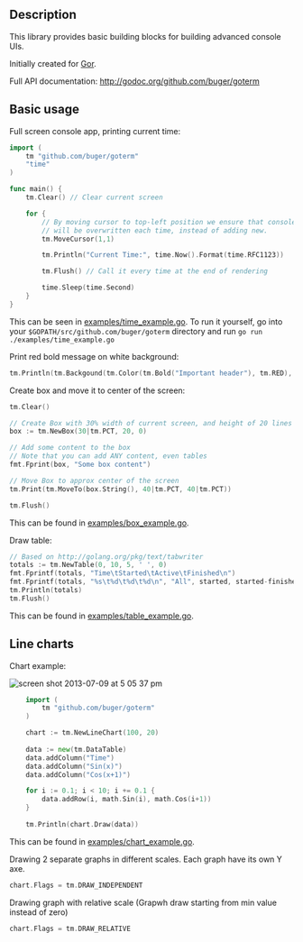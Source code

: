## Description

This library provides basic building blocks for building advanced console UIs.

Initially created for [Gor](http://github.com/buger/gor).

Full API documentation: http://godoc.org/github.com/buger/goterm

## Basic usage

Full screen console app, printing current time:

```go
import (
    tm "github.com/buger/goterm"
    "time"
)

func main() {
    tm.Clear() // Clear current screen

    for {
        // By moving cursor to top-left position we ensure that console output
        // will be overwritten each time, instead of adding new.
        tm.MoveCursor(1,1)

        tm.Println("Current Time:", time.Now().Format(time.RFC1123))

        tm.Flush() // Call it every time at the end of rendering

        time.Sleep(time.Second)
    }
}
```

This can be seen in [examples/time_example.go](examples/time_example.go).  To
run it yourself, go into your `$GOPATH/src/github.com/buger/goterm` directory
and run `go run ./examples/time_example.go`


Print red bold message on white background:

```go    
tm.Println(tm.Backgound(tm.Color(tm.Bold("Important header"), tm.RED), tm.WHITE))
```


Create box and move it to center of the screen:

```go
tm.Clear()

// Create Box with 30% width of current screen, and height of 20 lines
box := tm.NewBox(30|tm.PCT, 20, 0)

// Add some content to the box
// Note that you can add ANY content, even tables
fmt.Fprint(box, "Some box content")

// Move Box to approx center of the screen
tm.Print(tm.MoveTo(box.String(), 40|tm.PCT, 40|tm.PCT))

tm.Flush()
```

This can be found in [examples/box_example.go](examples/box_example.go).

Draw table:

```go
// Based on http://golang.org/pkg/text/tabwriter
totals := tm.NewTable(0, 10, 5, ' ', 0)
fmt.Fprintf(totals, "Time\tStarted\tActive\tFinished\n")
fmt.Fprintf(totals, "%s\t%d\t%d\t%d\n", "All", started, started-finished, finished)
tm.Println(totals)
tm.Flush()
```

This can be found in [examples/table_example.go](examples/table_example.go).

## Line charts

Chart example:

![screen shot 2013-07-09 at 5 05 37 pm](https://f.cloud.github.com/assets/14009/767676/e3dd35aa-e887-11e2-9cd2-f6451eb26adc.png)


```go
    import (
        tm "github.com/buger/goterm"
    )

    chart := tm.NewLineChart(100, 20)
    
    data := new(tm.DataTable)
    data.addColumn("Time")
    data.addColumn("Sin(x)")
	data.addColumn("Cos(x+1)")

    for i := 0.1; i < 10; i += 0.1 {
		data.addRow(i, math.Sin(i), math.Cos(i+1))
	}
    
    tm.Println(chart.Draw(data))
```

This can be found in [examples/chart_example.go](examples/chart_example.go).

Drawing 2 separate graphs in different scales. Each graph have its own Y axe.

```go
chart.Flags = tm.DRAW_INDEPENDENT
```

Drawing graph with relative scale (Grapwh draw starting from min value instead of zero)

```go
chart.Flags = tm.DRAW_RELATIVE
```

